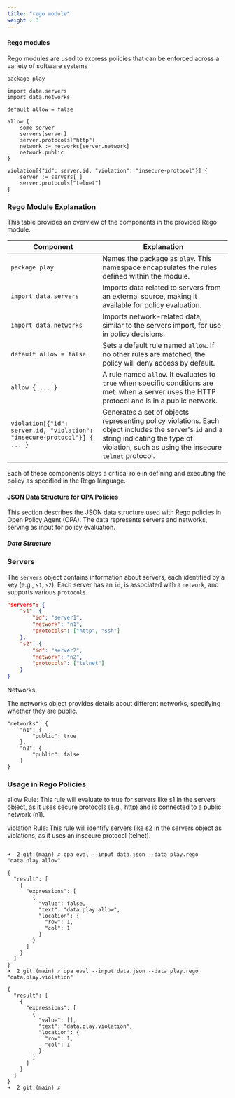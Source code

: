 ```yaml
---
title: "rego module"
weight : 3
---
```


#### Rego modules


Rego modules are used to express policies that can be enforced across a variety of software systems


```
package play

import data.servers
import data.networks

default allow = false

allow {
    some server
    servers[server]
    server.protocols["http"]
    network := networks[server.network]
    network.public
}

violation[{"id": server.id, "violation": "insecure-protocol"}] {
    server := servers[_]
    server.protocols["telnet"]
}

```


### Rego Module Explanation

This table provides an overview of the components in the provided Rego module.

| Component           | Explanation                                                                                           |
|---------------------|-------------------------------------------------------------------------------------------------------|
| `package play`      | Names the package as `play`. This namespace encapsulates the rules defined within the module.         |
| `import data.servers` | Imports data related to servers from an external source, making it available for policy evaluation.   |
| `import data.networks` | Imports network-related data, similar to the servers import, for use in policy decisions.            |
| `default allow = false` | Sets a default rule named `allow`. If no other rules are matched, the policy will deny access by default. |
| `allow { ... }`      | A rule named `allow`. It evaluates to `true` when specific conditions are met: when a server uses the HTTP protocol and is in a public network. |
| `violation[{"id": server.id, "violation": "insecure-protocol"}] { ... }` | Generates a set of objects representing policy violations. Each object includes the server's `id` and a string indicating the type of violation, such as using the insecure `telnet` protocol. |

Each of these components plays a critical role in defining and executing the policy as specified in the Rego language.




#### JSON Data Structure for OPA Policies

This section describes the JSON data structure used with Rego policies in Open Policy Agent (OPA). The data represents servers and networks, serving as input for policy evaluation.

##### Data Structure

### Servers
The `servers` object contains information about servers, each identified by a key (e.g., `s1`, `s2`). Each server has an `id`, is associated with a `network`, and supports various `protocols`.

```json
"servers": {
    "s1": {
        "id": "server1",
        "network": "n1",
        "protocols": ["http", "ssh"]
    },
    "s2": {
        "id": "server2",
        "network": "n2",
        "protocols": ["telnet"]
    }
}

```


Networks

The networks object provides details about different networks, specifying whether they are public.


```
"networks": {
    "n1": {
        "public": true
    },
    "n2": {
        "public": false
    }
}

```

### Usage in Rego Policies

allow Rule: This rule will evaluate to true for servers like s1 in the servers object, as it uses secure protocols (e.g., http) and is connected to a public network (n1).

violation Rule: This rule will identify servers like s2 in the servers object as violations, as it uses an insecure protocol (telnet).

```

➜  2 git:(main) ✗ opa eval --input data.json --data play.rego "data.play.allow"

{
  "result": [
    {
      "expressions": [
        {
          "value": false,
          "text": "data.play.allow",
          "location": {
            "row": 1,
            "col": 1
          }
        }
      ]
    }
  ]
}
➜  2 git:(main) ✗ opa eval --input data.json --data play.rego "data.play.violation"

{
  "result": [
    {
      "expressions": [
        {
          "value": [],
          "text": "data.play.violation",
          "location": {
            "row": 1,
            "col": 1
          }
        }
      ]
    }
  ]
}
➜  2 git:(main) ✗ 
```